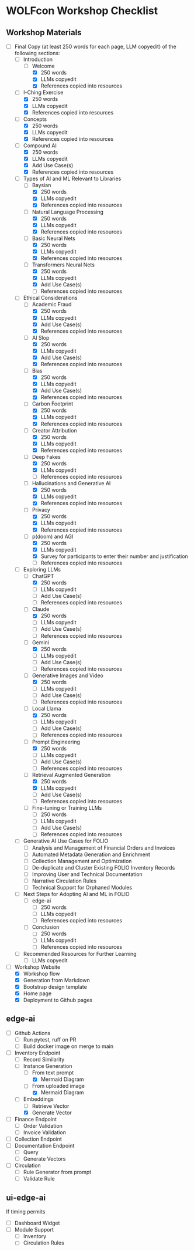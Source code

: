 # WOLFcon Workshop Checklist

## Workshop Materials
- [ ] Final Copy (at least 250 words for each page, LLM copyedit) of the following sections:
  - [ ] Introduction
    - [ ] Welcome
      - [x] 250 words
      - [x] LLMs copyedit
      - [x] References copied into resources
   - [ ] I-Ching Exercise
      - [x] 250 words
      - [x] LLMs copyedit
      - [x] References copied into resources
    - [ ] Concepts
      - [x] 250 words
      - [x] LLMs copyedit
      - [x] References copied into resources
    - [ ] Compound AI
      - [x] 250 words
      - [x] LLMs copyedit
      - [x] Add Use Case(s)
      - [x] References copied into resources
  - [ ] Types of AI and ML Relevant to Libraries
    - [ ] Baysian
      - [x] 250 words
      - [x] LLMs copyedit
      - [x] References copied into resources
    - [ ] Natural Language Processing
      - [x] 250 words
      - [x] LLMs copyedit
      - [x] References copied into resources
    - [ ] Basic Neural Nets
      - [x] 250 words
      - [x] LLMs copyedit
      - [x] References copied into resources
    - [ ] Transformers Neural Nets
      - [x] 250 words
      - [x] LLMs copyedit
      - [x] Add Use Case(s)
      - [ ] References copied into resources
  - [ ] Ethical Considerations
    - [ ] Academic Fraud 
      - [x] 250 words
      - [x] LLMs copyedit
      - [x] Add Use Case(s)
      - [x] References copied into resources
    - [ ] AI Slop
      - [x] 250 words
      - [x] LLMs copyedit
      - [x] Add Use Case(s)
      - [x] References copied into resources
    - [ ] Bias
      - [x] 250 words
      - [x] LLMs copyedit
      - [x] Add Use Case(s)
      - [x] References copied into resources
    - [ ] Carbon Footprint 
      - [x] 250 words
      - [x] LLMs copyedit
      - [x] References copied into resources
    - [ ] Creator Attribution
      - [x] 250 words
      - [x] LLMs copyedit
      - [x] References copied into resources
    - [ ] Deep Fakes
      - [x] 250 words
      - [x] LLMs copyedit
      - [ ] References copied into resources
    - [ ] Hallucinations and Generative AI 
      - [x] 250 words
      - [x] LLMs copyedit
      - [x] References copied into resources
    - [ ] Privacy
      - [x] 250 words
      - [x] LLMs copyedit
      - [x] References copied into resources
    - [ ] p(doom) and AGI 
      - [x] 250 words
      - [x] LLMs copyedit
      - [x] Survey for participants to enter their number and justification
      - [ ] References copied into resources
  - [ ] Exploring LLMs
    - [ ] ChatGPT
      - [x] 250 words
      - [ ] LLMs copyedit
      - [ ] Add Use Case(s)
      - [ ] References copied into resources
    - [ ] Claude
      - [x] 250 words
      - [ ] LLMs copyedit
      - [ ] Add Use Case(s)
      - [ ] References copied into resources
    - [ ] Gemini
      - [x] 250 words
      - [ ] LLMs copyedit
      - [ ] Add Use Case(s)
      - [ ] References copied into resources
    - [ ] Generative Images and Video
      - [x] 250 words
      - [ ] LLMs copyedit
      - [ ] Add Use Case(s)
      - [ ] References copied into resources
    - [ ] Local Llama
      - [x] 250 words
      - [ ] LLMs copyedit
      - [ ] Add Use Case(s)
      - [ ] References copied into resources
    - [ ] Prompt Engineering
      - [x] 250 words
      - [ ] LLMs copyedit
      - [ ] Add Use Case(s)
      - [ ] References copied into resources
    - [ ] Retrieval Augmented Generation
      - [x] 250 words
      - [x] LLMs copyedit
      - [ ] Add Use Case(s)
      - [ ] References copied into resources
    - [ ] Fine-tuning or Training LLMs
      - [ ] 250 words
      - [ ] LLMs copyedit
      - [ ] Add Use Case(s)
      - [ ] References copied into resources
  - [ ] Generative AI Use Cases for FOLIO
    - [ ] Analysis and Management of Financial Orders and Invoices
    - [ ] Automated Metadata Generation and Enrichment
    - [ ] Collection Management and Optimization
    - [ ] De-duplicate and Cluster Existing FOLIO Inventory Records
    - [ ] Improving User and Technical Documentation
    - [ ] Narrative Circulation Rules
    - [ ] Technical Support for Orphaned Modules
  - [ ] Next Steps for Adopting AI and ML in FOLIO
    - [ ] edge-ai
      - [ ] 250 words
      - [ ] LLMs copyedit
      - [ ] References copied into resources
    - [ ] Conclusion
      - [ ] 250 words
      - [ ] LLMs copyedit
      - [ ] References copied into resources
  - [ ] Recommended Resources for Further Learning
      - [ ] LLMs copyedit
- [ ] Workshop Website
  - [x] Workshop flow 
  - [x] Generation from Markdown
  - [x] Bootstrap design template
  - [x] Home page
  - [x] Deployment to Github pages
## edge-ai
- [ ] Github Actions
  - [ ] Run pytest, ruff on PR
  - [ ] Build docker image on merge to main
- [ ] Inventory Endpoint
  - [ ] Record Similarity
  - [ ] Instance Generation
    - [ ] From text prompt
      - [x] Mermaid Diagram
    - [ ] From uploaded image
      - [x] Mermaid Diagram
  - [ ] Embeddings
    - [ ] Retrieve Vector
    - [x] Generate Vector
- [ ] Finance Endpoint
  - [ ] Order Validation
  - [ ] Invoice Validation
- [ ] Collection Endpoint
- [ ] Documentation Endpoint
  - [ ] Query
  - [ ] Generate Vectors
- [ ] Circulation
  - [ ] Rule Generator from prompt
  - [ ] Validate Rule

## ui-edge-ai
If timing permits

- [ ] Dashboard Widget
- [ ] Module Support
  - [ ] Inventory
  - [ ] Circulation Rules
